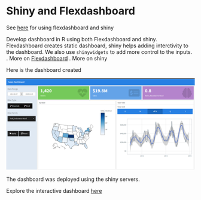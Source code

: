 # Shiny and Flexdashboard

See [here](https://pkgs.rstudio.com/flexdashboard/articles/shiny.html) for using flexdashboard and shiny

Develop dashboard in R using both Flexdashboard and shiny. Flexdashboard creates static dashboard, shiny helps adding interctivity to the dashboard. We also use `shinywidgets` to add more control to the inputs.
. More on [Flexdashboard](https://pkgs.rstudio.com/flexdashboard/)
. More on shiny

Here is the dashboard created

![Dummy Sales Dashboard](https://github.com/wakibia/shiny-flexdashboard-dashboards/blob/master/dummy_sales_dashboard.png)

The dashboard was deployed using the shiny servers. 

Explore the interactive dashboard [here](https://wakibia.shinyapps.io/dummy_sales_dashboard/)
